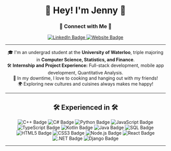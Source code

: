 <h1 align="center">🌼 Hey! I'm Jenny 🌼</h1>

<h3 align="center">🔗 Connect with Me 🔗</h3>
<p align="center">
  <a href="https://www.linkedin.com/in/jenny">
    <img src="https://img.shields.io/badge/LinkedIn-0077B5?style=for-the-badge&logo=linkedin&logoColor=white" alt="LinkedIn Badge"/>
  </a>
  <a href="https://main--jennyzhang.netlify.app/">
    <img src="https://img.shields.io/badge/Personal_Website-1DA1F2?style=for-the-badge&logo=About.me&logoColor=white" alt="Website Badge"/>
  </a>
</p>

---

<p align="center">
🎓 I'm an undergrad student at the <strong>University of Waterloo</strong>, triple majoring in <strong>Computer Science, Statistics, and Finance</strong>.<br>
🛠️ <strong>Internship and Project Experience:</strong> Full-stack development, mobile app development, Quantitative Analysis.
<br>
💬 In my downtime, I love to cooking and hanging out with my friends!
<br>
🌍 Exploring new cultures and cuisines always makes me happy!
</p>

---

<h2 align="center">🛠️ Experienced in 🛠️</h2>
<p align="center">
  <img src="https://img.shields.io/badge/C++-00599C?style=flat-square&logo=cplusplus" alt="C++ Badge"/>
  <img src="https://img.shields.io/badge/C_Sharp-239120?style=flat-square&logo=csharp" alt="C# Badge"/>
  <img src="https://img.shields.io/badge/Python-3776AB?style=flat-square&logo=python" alt="Python Badge"/>
  <img src="https://img.shields.io/badge/JavaScript-F7DF1E?style=flat-square&logo=javascript" alt="JavaScript Badge"/>
  <img src="https://img.shields.io/badge/TypeScript-3178C6?style=flat-square&logo=typescript" alt="TypeScript Badge"/>
  <img src="https://img.shields.io/badge/Kotlin-0095D5?style=flat-square&logo=kotlin" alt="Kotlin Badge"/>
  <img src="https://img.shields.io/badge/Java-007396?style=flat-square&logo=java" alt="Java Badge"/>
  <img src="https://img.shields.io/badge/SQL-00000F?style=flat-square&logo=sql" alt="SQL Badge"/>
  <img src="https://img.shields.io/badge/HTML-E34F26?style=flat-square&logo=html5" alt="HTML5 Badge"/>
  <img src="https://img.shields.io/badge/CSS-1572B6?style=flat-square&logo=css3" alt="CSS3 Badge"/>
  <img src="https://img.shields.io/badge/Node.js-339933?style=flat-square&logo=nodedotjs" alt="Node.js Badge"/>
  <img src="https://img.shields.io/badge/React-20232A?style=flat-square&logo=react" alt="React Badge"/>
  <img src="https://img.shields.io/badge/.NET-512BD4?style=flat-square&logo=dotnet" alt=".NET Badge"/>
  <img src="https://img.shields.io/badge/Django-092E20?style=flat-square&logo=django" alt="Django Badge"/>
</p>

---




